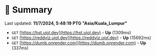 # 📖 Summary
Last updated: **11/7/2024, 5:48:19 PTG "Asia/Kuala_Lumpur"**

- `GET` [https://hst.ujol.dev](https://hst.ujol.dev) - **Up** (1309ms)
- `GET` [https://reddviz.ujol.dev](https://reddviz.ujol.dev) - **Up** (15692ms)
- `GET` [https://dumb.onrender.com](https://dumb.onrender.com) - **Up** (337ms)
